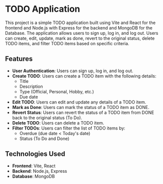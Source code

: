 # TODO Application

This project is a simple TODO application built using Vite and React for the frontend and Node.js with Express for the backend and MongoDB for the Database. The application allows users to sign up, log in, and log out. Users can create, edit, update, mark as done, revert to the original status, delete TODO items, and filter TODO items based on specific criteria.

## Features

- **User Authentication**: Users can sign up, log in, and log out.
- **Create TODO**: Users can create a TODO item with the following details:
  - Title
  - Description
  - Type (Official, Personal, Hobby, etc.)
  - Due date
- **Edit TODO**: Users can edit and update any details of a TODO item.
- **Mark as Done**: Users can mark the status of a TODO item as DONE.
- **Revert Status**: Users can revert the status of a TODO item from DONE back to the original status (To Do).
- **Delete TODO**: Users can delete a TODO item.
- **Filter TODOs**: Users can filter the list of TODO items by:
  - Overdue (due date < Today's date)
  - Status (To Do and Done)

## Technologies Used

- **Frontend**: Vite, React
- **Backend**: Node.js, Express
- **Database**: MongoDB
